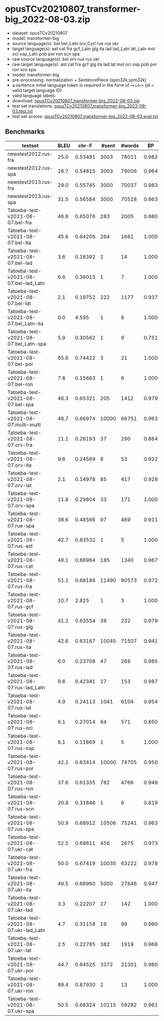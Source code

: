 # opusTCv20210807_transformer-big_2022-08-03.zip

* dataset: opusTCv20210807
* model: transformer-big
* source language(s): bel bel_Latn orv_Cyrl rue rus ukr
* target language(s): ast cat fra gcf_Latn glg ita lad lad_Latn lat_Latn mol oci osp_Latn pob por ron scn spa
* raw source language(s): bel orv rue rus ukr
* raw target language(s): ast cat fra gcf glg ita lad lat mol oci osp pob por ron scn spa
* model: transformer-big
* pre-processing: normalization + SentencePiece (spm32k,spm32k)
* a sentence initial language token is required in the form of `>>id<<` (id = valid target language ID)
* valid language labels: 
* download: [opusTCv20210807_transformer-big_2022-08-03.zip](https://object.pouta.csc.fi/Tatoeba-MT-models/zle-itc/opusTCv20210807_transformer-big_2022-08-03.zip)
* test set translations: [opusTCv20210807_transformer-big_2022-08-03.test.txt](https://object.pouta.csc.fi/Tatoeba-MT-models/zle-itc/opusTCv20210807_transformer-big_2022-08-03.test.txt)
* test set scores: [opusTCv20210807_transformer-big_2022-08-03.eval.txt](https://object.pouta.csc.fi/Tatoeba-MT-models/zle-itc/opusTCv20210807_transformer-big_2022-08-03.eval.txt)

## Benchmarks

| testset | BLEU  | chr-F | #sent | #words | BP |
|---------|-------|-------|-------|--------|----|
| newstest2012.rus-fra 	| 25.0 	| 0.53481 	| 3003 	| 78011 	| 0.982 |
| newstest2012.rus-spa 	| 28.7 	| 0.54815 	| 3003 	| 79006 	| 0.964 |
| newstest2013.rus-fra 	| 29.0 	| 0.55745 	| 3000 	| 70037 	| 0.983 |
| newstest2013.rus-spa 	| 31.5 	| 0.56584 	| 3000 	| 70528 	| 0.963 |
| Tatoeba-test-v2021-08-07.bel-fra 	| 46.6 	| 0.65076 	| 283 	| 2005 	| 0.980 |
| Tatoeba-test-v2021-08-07.bel-ita 	| 45.6 	| 0.64206 	| 264 	| 1681 	| 1.000 |
| Tatoeba-test-v2021-08-07.bel-lad 	| 3.6 	| 0.18392 	| 2 	| 14 	| 1.000 |
| Tatoeba-test-v2021-08-07.bel-lad_Latn 	| 6.6 	| 0.39015 	| 1 	| 7 	| 1.000 |
| Tatoeba-test-v2021-08-07.bel-lat 	| 2.1 	| 0.19752 	| 222 	| 1177 	| 0.937 |
| Tatoeba-test-v2021-08-07.bel_Latn-ita 	| 0.0 	| 4.595 	| 1 	| 8 	| 1.000 |
| Tatoeba-test-v2021-08-07.bel_Latn-spa 	| 5.9 	| 0.30562 	| 1 	| 9 	| 0.751 |
| Tatoeba-test-v2021-08-07.bel-por 	| 65.6 	| 0.74422 	| 3 	| 21 	| 1.000 |
| Tatoeba-test-v2021-08-07.bel-ron 	| 7.8 	| 0.15663 	| 1 	| 6 	| 1.000 |
| Tatoeba-test-v2021-08-07.bel-spa 	| 46.3 	| 0.65321 	| 205 	| 1412 	| 0.979 |
| Tatoeba-test-v2021-08-07.multi-multi 	| 48.7 	| 0.66974 	| 10000 	| 66751 	| 0.963 |
| Tatoeba-test-v2021-08-07.orv-fra 	| 11.1 	| 0.26193 	| 37 	| 290 	| 0.864 |
| Tatoeba-test-v2021-08-07.orv-ita 	| 9.6 	| 0.24569 	| 8 	| 53 	| 0.922 |
| Tatoeba-test-v2021-08-07.orv-lat 	| 2.1 	| 0.14978 	| 85 	| 417 	| 0.928 |
| Tatoeba-test-v2021-08-07.orv-spa 	| 11.8 	| 0.29804 	| 33 	| 171 	| 1.000 |
| Tatoeba-test-v2021-08-07.rue-spa 	| 38.6 	| 0.48566 	| 97 	| 469 	| 0.911 |
| Tatoeba-test-v2021-08-07.rus-ast 	| 42.7 	| 0.83532 	| 1 	| 5 	| 1.000 |
| Tatoeba-test-v2021-08-07.rus-cat 	| 48.1 	| 0.66964 	| 185 	| 1340 	| 0.967 |
| Tatoeba-test-v2021-08-07.rus-fra 	| 51.1 	| 0.68188 	| 11490 	| 80573 	| 0.972 |
| Tatoeba-test-v2021-08-07.rus-gcf 	| 10.7 	| 2.825 	| 1 	| 3 	| 1.000 |
| Tatoeba-test-v2021-08-07.rus-glg 	| 41.2 	| 0.63554 	| 38 	| 232 	| 0.978 |
| Tatoeba-test-v2021-08-07.rus-ita 	| 42.6 	| 0.63167 	| 10045 	| 71507 	| 0.941 |
| Tatoeba-test-v2021-08-07.rus-lad 	| 6.0 	| 0.23708 	| 47 	| 268 	| 0.985 |
| Tatoeba-test-v2021-08-07.rus-lad_Latn 	| 9.8 	| 0.42341 	| 27 	| 153 	| 0.987 |
| Tatoeba-test-v2021-08-07.rus-lat 	| 4.9 	| 0.24113 	| 1041 	| 6104 	| 0.954 |
| Tatoeba-test-v2021-08-07.rus-oci 	| 6.1 	| 0.27014 	| 84 	| 571 	| 0.850 |
| Tatoeba-test-v2021-08-07.rus-osp 	| 8.1 	| 0.11669 	| 1 	| 5 	| 1.000 |
| Tatoeba-test-v2021-08-07.rus-por 	| 42.2 	| 0.63414 	| 10000 	| 74705 	| 0.950 |
| Tatoeba-test-v2021-08-07.rus-ron 	| 37.6 	| 0.61335 	| 782 	| 4766 	| 0.949 |
| Tatoeba-test-v2021-08-07.rus-scn 	| 20.8 	| 0.31846 	| 1 	| 6 	| 0.819 |
| Tatoeba-test-v2021-08-07.rus-spa 	| 50.9 	| 0.68912 	| 10506 	| 75241 	| 0.963 |
| Tatoeba-test-v2021-08-07.ukr-cat 	| 52.5 	| 0.69611 	| 456 	| 2675 	| 0.973 |
| Tatoeba-test-v2021-08-07.ukr-fra 	| 50.0 	| 0.67419 	| 10035 	| 63222 	| 0.978 |
| Tatoeba-test-v2021-08-07.ukr-ita 	| 49.5 	| 0.68960 	| 5000 	| 27846 	| 0.947 |
| Tatoeba-test-v2021-08-07.ukr-lad 	| 3.3 	| 0.22207 	| 27 	| 142 	| 1.000 |
| Tatoeba-test-v2021-08-07.ukr-lad_Latn 	| 4.7 	| 0.31158 	| 19 	| 99 	| 0.990 |
| Tatoeba-test-v2021-08-07.ukr-lat 	| 2.5 	| 0.22785 	| 382 	| 1919 	| 0.966 |
| Tatoeba-test-v2021-08-07.ukr-por 	| 44.7 	| 0.64525 	| 3372 	| 21301 	| 0.960 |
| Tatoeba-test-v2021-08-07.ukr-ron 	| 89.4 	| 0.87930 	| 2 	| 13 	| 1.000 |
| Tatoeba-test-v2021-08-07.ukr-spa 	| 50.5 	| 0.68324 	| 10115 	| 59282 	| 0.961 |

